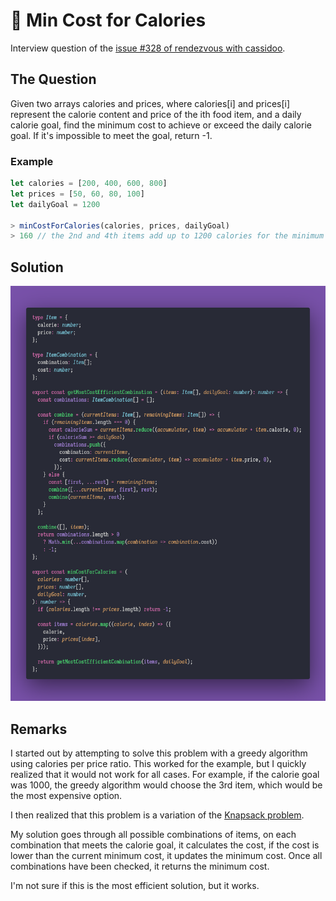 # 🍠 Min Cost for Calories

Interview question of the [issue #328 of rendezvous with cassidoo](https://buttondown.email/cassidoo/archive/when-i-let-go-of-what-i-am-i-become-what-i-might/).

## The Question

Given two arrays calories and prices, where calories\[i\] and prices\[i\] represent the calorie
content and price of the ith food item, and a daily calorie goal, find the minimum cost to achieve
or exceed the daily calorie goal. If it's impossible to meet the goal, return -1.

### Example

```js
let calories = [200, 400, 600, 800]
let prices = [50, 60, 80, 100]
let dailyGoal = 1200

> minCostForCalories(calories, prices, dailyGoal)
> 160 // the 2nd and 4th items add up to 1200 calories for the minimum cost
```

## Solution

![Code Polaroid](./code-screenshot.png)

## Remarks

I started out by attempting to solve this problem with a greedy algorithm using calories per price
ratio. This worked for the example, but I quickly realized that it would not work for all cases.
For example, if the calorie goal was 1000, the greedy algorithm would choose the 3rd item, which
would be the most expensive option.

I then realized that this problem is a variation of the
[Knapsack problem](https://en.wikipedia.org/wiki/Knapsack_problem).

My solution goes through all possible combinations of items, on each combination that meets the
calorie goal, it calculates the cost, if the cost is lower than the current minimum cost, it
updates the minimum cost. Once all combinations have been checked, it returns the minimum cost.

I'm not sure if this is the most efficient solution, but it works.
